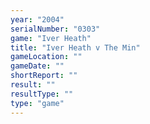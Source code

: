 ```yaml
---
year: "2004"
serialNumber: "0303" 
game: "Iver Heath"
title: "Iver Heath v The Min"
gameLocation: ""
gameDate: ""
shortReport: ""
result: ""
resultType: ""
type: "game"
---
```

